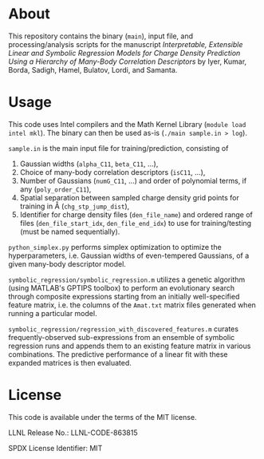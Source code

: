 # About
This repository contains the binary (`main`), input file, and processing/analysis scripts for the manuscript *Interpretable, Extensible Linear and Symbolic Regression Models for Charge Density Prediction Using a Hierarchy of Many-Body Correlation Descriptors* by Iyer, Kumar, Borda, Sadigh, Hamel, Bulatov, Lordi, and Samanta.

# Usage
This code uses Intel compilers and the Math Kernel Library (`module load intel mkl`). The binary can then be used as-is (`./main sample.in > log`).

`sample.in` is the main input file for training/prediction, consisting of
1. Gaussian widths (`alpha_C11`, `beta_C11`, ...),
2. Choice of many-body correlation descriptors (`isC11`, ...),
3. Number of Gaussians (`numG_C11`, ...) and order of polynomial terms, if any (`poly_order_C11`),
4. Spatial separation between sampled charge density grid points for training in Å (`chg_stp_jump_dist`),
5. Identifier for charge density files (`den_file_name`) and ordered range of files (`den_file_start_idx`, `den_file_end_idx`) to use for training/testing (must be named sequentially).

`python_simplex.py` performs simplex optimization to optimize the hyperparameters, i.e. Gaussian widths of even-tempered Gaussians, of a given many-body descriptor model.

`symbolic_regression/symbolic_regression.m` utilizes a genetic algorithm (using MATLAB's GPTIPS toolbox) to perform an evolutionary search through composite expressions starting from an initially well-specified feature matrix, i.e. the columns of the `Amat.txt` matrix files generated when running a particular model.

`symbolic_regression/regression_with_discovered_features.m` curates frequently-observed sub-expressions from an ensemble of symbolic regression runs and appends them to an existing feature matrix in various combinations. The predictive performance of a linear fit with these expanded matrices is then evaluated.

# License
This code is available under the terms of the MIT license.

LLNL Release No.: LLNL-CODE-863815

SPDX License Identifier: MIT

